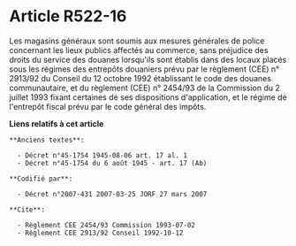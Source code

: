 # Article R522-16

Les magasins généraux sont soumis aux mesures générales de police concernant les lieux publics affectés au commerce, sans
préjudice des droits du service des douanes lorsqu'ils sont établis dans des locaux placés sous les régimes des entrepôts
douaniers prévu par le règlement (CEE) n° 2913/92 du Conseil du 12 octobre 1992 établissant le code des douanes
communautaire, et du règlement (CEE) n° 2454/93 de la Commission du 2 juillet 1993 fixant certaines de ses dispositions
d'application, et le régime de l'entrepôt fiscal prévu par le code général des impôts.

**Liens relatifs à cet article**

	**Anciens textes**:

	  - Décret n°45-1754 1945-08-06 art. 17 al. 1
	  - Décret n°45-1754 du 6 août 1945 - art. 17 (Ab)

	**Codifié par**:

	  - Décret n°2007-431 2007-03-25 JORF 27 mars 2007

	**Cite**:

	  - Règlement CEE 2454/93 Commission 1993-07-02
	  - Règlement CEE 2913/92 Conseil 1992-10-12
